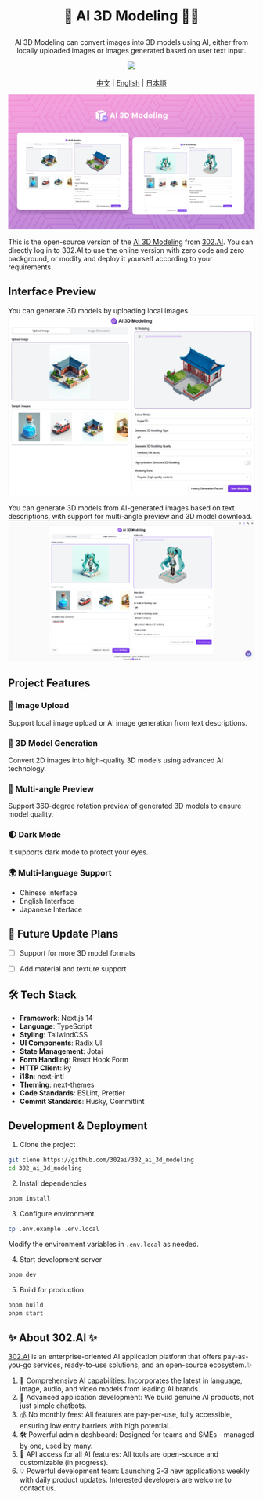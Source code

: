 # <p align="center"> 🎨 AI 3D Modeling 🚀✨</p>

<p align="center">AI 3D Modeling can convert images into 3D models using AI, either from locally uploaded images or images generated based on user text input.</p>

<p align="center"><a href="https://302.ai/en/tools/3d/" target="blank"><img src="https://file.302.ai/gpt/imgs/github/20250102/72a57c4263944b73bf521830878ae39a.png" /></a></p >

<p align="center"><a href="README_zh.md">中文</a> | <a href="README.md">English</a> | <a href="README_ja.md">日本語</a></p>

![](docs/302_AI_3D_Modeling_en.png)

This is the open-source version of the [AI 3D Modeling](https://302.ai/en/tools/3d/) from [302.AI](https://302.ai/en/). You can directly log in to 302.AI to use the online version with zero code and zero background, or modify and deploy it yourself according to your requirements.


## Interface Preview
You can generate 3D models by uploading local images.
![](docs/302_AI_3D_Modeling_en_screenshot_01.jpg)

You can generate 3D models from AI-generated images based on text descriptions, with support for multi-angle preview and 3D model download.
![](docs/302_AI_3D_Modeling_en_screenshot_02.png)        


## Project Features
### 📸 Image Upload
Support local image upload or AI image generation from text descriptions.
### 🎨 3D Model Generation
Convert 2D images into high-quality 3D models using advanced AI technology.
### 🔄 Multi-angle Preview
Support 360-degree rotation preview of generated 3D models to ensure model quality.
### 🌓 Dark Mode
It supports dark mode to protect your eyes.
### 🌍 Multi-language Support
- Chinese Interface
- English Interface
- Japanese Interface

## 🚩 Future Update Plans
- [ ] Support for more 3D model formats
- [ ] Add material and texture support


## 🛠️ Tech Stack

- **Framework**: Next.js 14
- **Language**: TypeScript
- **Styling**: TailwindCSS
- **UI Components**: Radix UI
- **State Management**: Jotai
- **Form Handling**: React Hook Form
- **HTTP Client**: ky
- **i18n**: next-intl
- **Theming**: next-themes
- **Code Standards**: ESLint, Prettier
- **Commit Standards**: Husky, Commitlint

## Development & Deployment
1. Clone the project
```bash
git clone https://github.com/302ai/302_ai_3d_modeling
cd 302_ai_3d_modeling
```

2. Install dependencies
```bash
pnpm install
```

3. Configure environment
```bash
cp .env.example .env.local
```
Modify the environment variables in `.env.local` as needed.

4. Start development server
```bash
pnpm dev
```

5. Build for production
```bash
pnpm build
pnpm start
```

## ✨ About 302.AI ✨
[302.AI](https://302.ai/en/) is an enterprise-oriented AI application platform that offers pay-as-you-go services, ready-to-use solutions, and an open-source ecosystem.✨
1. 🧠 Comprehensive AI capabilities: Incorporates the latest in language, image, audio, and video models from leading AI brands.
2. 🚀 Advanced application development: We build genuine AI products, not just simple chatbots.
3. 💰 No monthly fees: All features are pay-per-use, fully accessible, ensuring low entry barriers with high potential.
4. 🛠 Powerful admin dashboard: Designed for teams and SMEs - managed by one, used by many.
5. 🔗 API access for all AI features: All tools are open-source and customizable (in progress).
6. 💡 Powerful development team: Launching 2-3 new applications weekly with daily product updates. Interested developers are welcome to contact us.

